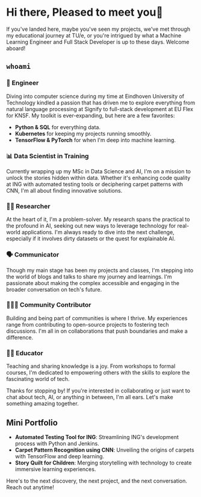 # Hi there, Pleased to meet you👋

If you've landed here, maybe you've seen my projects, we've met through my educational journey at TU/e, or you're intrigued by what a Machine Learning Engineer and Full Stack Developer is up to these days. Welcome aboard!

## `whoami`
### 🚀 Engineer
Diving into computer science during my time at Eindhoven University of Technology kindled a passion that has driven me to explore everything from natural language processing at Signify to full-stack development at EU Flex for KNSF. My toolkit is ever-expanding, but here are a few favorites:
- **Python & SQL** for everything data.
- **Kubernetes** for keeping my projects running smoothly.
- **TensorFlow & PyTorch** for when I'm deep into machine learning.

### 📊 Data Scientist in Training
Currently wrapping up my MSc in Data Science and AI, I'm on a mission to unlock the stories hidden within data. Whether it's enhancing code quality at ING with automated testing tools or deciphering carpet patterns with CNN, I'm all about finding innovative solutions.

### 👨‍🔬 Researcher
At the heart of it, I'm a problem-solver. My research spans the practical to the profound in AI, seeking out new ways to leverage technology for real-world applications. I'm always ready to dive into the next challenge, especially if it involves dirty datasets or the quest for explainable AI.

### 🗣 Communicator
Though my main stage has been my projects and classes, I'm stepping into the world of blogs and talks to share my journey and learnings. I'm passionate about making the complex accessible and engaging in the broader conversation on tech's future.

### 🧑‍🤝‍🧑 Community Contributor
Building and being part of communities is where I thrive. My experiences range from contributing to open-source projects to fostering tech discussions. I'm all in on collaborations that push boundaries and make a difference.

### 👨‍🏫 Educator
Teaching and sharing knowledge is a joy. From workshops to formal courses, I'm dedicated to empowering others with the skills to explore the fascinating world of tech.

Thanks for stopping by! If you're interested in collaborating or just want to chat about tech, AI, or anything in between, I'm all ears. Let's make something amazing together.

## Mini Portfolio
- **Automated Testing Tool for ING**: Streamlining ING's development process with Python and Jenkins.
- **Carpet Pattern Recognition using CNN**: Unveiling the origins of carpets with TensorFlow and deep learning.
- **Story Quilt for Children**: Merging storytelling with technology to create immersive learning experiences.

Here's to the next discovery, the next project, and the next conversation. Reach out anytime!


